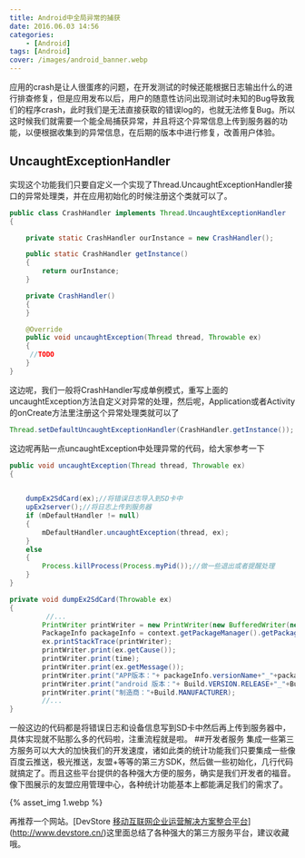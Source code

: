 ```yaml
---
title: Android中全局异常的捕获
date: 2016.06.03 14:56
categories: 
    - [Android]
tags: [Android]
cover: /images/android_banner.webp
---
```


应用的crash是让人很蛋疼的问题，在开发测试的时候还能根据日志输出什么的进行排查修复，但是应用发布以后，用户的随意性访问出现测试时未知的Bug导致我们的程序crash，此时我们是无法直接获取的错误log的，也就无法修复Bug。所以这时候我们就需要一个能全局捕获异常，并且将这个异常信息上传到服务器的功能，以便根据收集到的异常信息，在后期的版本中进行修复，改善用户体验。

<!-- more -->

## UncaughtExceptionHandler
实现这个功能我们只要自定义一个实现了Thread.UncaughtExceptionHandler接口的异常处理类，并在应用初始化的时候注册这个类就可以了。
``` java
public class CrashHandler implements Thread.UncaughtExceptionHandler
{

    private static CrashHandler ourInstance = new CrashHandler();

    public static CrashHandler getInstance()
    {
        return ourInstance;
    }

    private CrashHandler()
    {
    }

    @Override
    public void uncaughtException(Thread thread, Throwable ex)
    {
     //TODO
    }
}
```
这边呢，我们一般将CrashHandler写成单例模式，重写上面的uncaughtException方法自定义对异常的处理，然后呢，Application或者Activity的onCreate方法里注册这个异常处理类就可以了
``` java
Thread.setDefaultUncaughtExceptionHandler(CrashHandler.getInstance());
```
这边呢再贴一点uncaughtException中处理异常的代码，给大家参考一下
``` java
public void uncaughtException(Thread thread, Throwable ex)
{

    
    dumpEx2SdCard(ex);//将错误日志导入到SD卡中
    upEx2server();//将日志上传到服务器
    if (mDefaultHandler != null)
    {
        mDefaultHandler.uncaughtException(thread, ex);
    }
    else
    {
        Process.killProcess(Process.myPid());//做一些退出或者提醒处理
    }
}

private void dumpEx2SdCard(Throwable ex)
{
         //...
        PrintWriter printWriter = new PrintWriter(new BufferedWriter(new FileWriter(file)));
        PackageInfo packageInfo = context.getPackageManager().getPackageInfo(context.getPackageName(), PackageManager.GET_ACTIVITIES);
        ex.printStackTrace(printWriter);
        printWriter.print(ex.getCause());
        printWriter.print(time);
        printWriter.print(ex.getMessage());
        printWriter.print("APP版本："+ packageInfo.versionName+"_"+packageInfo.versionCode);
        printWriter.print("android 版本："+ Build.VERSION.RELEASE+"_"+Build.VERSION.SDK_INT);
        printWriter.print("制造商："+Build.MANUFACTURER);
        //...
}
```
一般这边的代码都是将错误日志和设备信息写到SD卡中然后再上传到服务器中，具体实现就不贴那么多的代码啦，注重流程就是啦。
##开发者服务
集成一些第三方服务可以大大的加快我们的开发速度，诸如此类的统计功能我们只要集成一些像百度云推送，极光推送，友盟+等等的第三方SDK，然后做一些初始化，几行代码就搞定了。而且这些平台提供的各种强大方便的服务，确实是我们开发者的福音。像下图展示的友盟应用管理中心，各种统计功能基本上都能满足我们的需求了。

{% asset_img 1.webp %}

再推荐一个网站。[DevStore [移动互联网企业运营解决方案整合平台](http://www.baidu.com/link?url=upIpM9HcrAOsbxadr2T4f4BMfV6mi2FG54BHlfkzdTmq3BtE6gLYr5PB0rCTTQJ_&wd=&eqid=b3a05c1a00012bae00000005575122a2)](http://www.devstore.cn/)这里面总结了各种强大的第三方服务平台，建议收藏哦。
